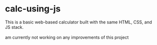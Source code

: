 # calc-using-js
This is a basic web-based calculator built with the same HTML, CSS, and JS stack. <br> <br>
am currently not working on any improvements of this project
